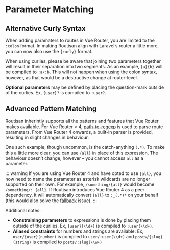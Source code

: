 # Parameter Matching

## Alternative Curly Syntax

When adding paramaters to routes in Vue Router, you are limited to the `:colon` format. In making Routisan align with Laravel’s router a little more, you can now also use the `{curly}` format.

When using curlies, please be aware that joining two parameters together will result in their separation into two segments. As an example, `{a}{b}` will be compiled to `:a/:b`. This will not happen when using the colon syntax, however, as that would be a destructive change at router-level.

**Optional parameters** may be defined by placing the question-mark outside of the curlies. Ex, `{user}?` is compiled to `:user?`.

## Advanced Pattern Matching

Routisan inherintly supports all the patterns and features that Vue Router makes available. For Vue Router < 4, [path-to-regexp](https://github.com/pillarjs/path-to-regexp/tree/v1.7.0#parameters) is used to parse route parameters. From Vue Router 4 onwards, a built-in parser is provided, resulting in slight changes in behaviour.

One such example, though uncommon, is the catch-anything `(.*)`. To make this a little more clear, you can use `{all}` in place of this expression. The behaviour doesn’t change, however – you cannot access `all` as a parameter.

::: warning
If you are using Vue Router 4 and have opted to use `{all}`, you now need to name the parameter as asterisk wildcards are no longer supported on their own. For example, `/something/{all}` would become `/something/:_{all}`. If Routisan introduces Vue Router 4 as a peer dependency, it will automatically convert `{all}` to `:_(.*)*` on your behalf (this would also solve the [fallback](redirects-fallbacks.md) issue).
:::

Additional notes:

- **Constraining parameters** to expressions is done by placing them outside of the curlies. Ex, `{user}(\\d+)` is compiled to `:user(\\d+)`.
- **Aliased constraints** for numbers and strings are available: Ex, `user/{user}(number)` is compiled to `user/:user(\\d+)` and `posts/{slug}(string)` is compiled to `posts/:slug(\\w+)`
